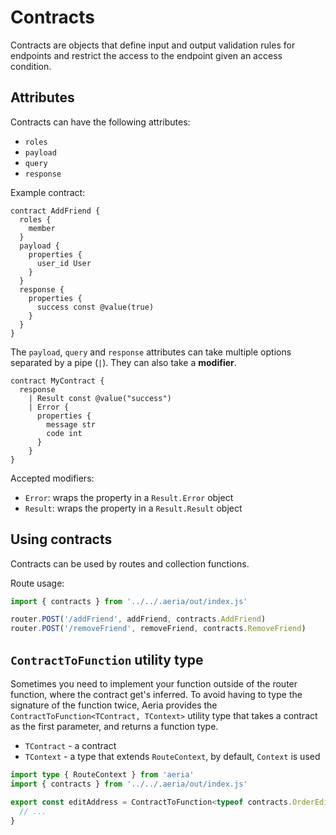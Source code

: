 # Contracts

Contracts are objects that define input and output validation rules for endpoints and restrict the access to the endpoint given an access condition.

## Attributes

Contracts can have the following attributes:

- `roles`
- `payload`
- `query`
- `response`

Example contract:

```aeria
contract AddFriend {
  roles {
    member
  }
  payload {
    properties {
      user_id User
    }
  }
  response {
    properties {
      success const @value(true)
    }
  }
}
```

The `payload`, `query` and `response` attributes can take multiple options separated by a pipe (`|`). They can also take a **modifier**.

```aeria
contract MyContract {
  response
    | Result const @value("success")
    | Error {
      properties {
        message str
        code int
      }
    }
}
```

Accepted modifiers:

- `Error`: wraps the property in a `Result.Error` object
- `Result`: wraps the property in a `Result.Result` object


## Using contracts

Contracts can be used by routes and collection functions.

Route usage:

```ts
import { contracts } from '../../.aeria/out/index.js'

router.POST('/addFriend', addFriend, contracts.AddFriend)
router.POST('/removeFriend', removeFriend, contracts.RemoveFriend)
```

## `ContractToFunction` utility type

Sometimes you need to implement your function outside of the router function, where the contract get's inferred. To avoid having to type the signature of the function twice, Aeria provides the `ContractToFunction<TContract, TContext>` utility type that takes a contract as the first parameter, and returns a function type.

- `TContract` - a contract
- `TContext` - a type that extends `RouteContext`, by default, `Context` is used

```ts
import type { RouteContext } from 'aeria'
import { contracts } from '../../.aeria/out/index.js'

export const editAddress = ContractToFunction<typeof contracts.OrderEditAddress, RouteContext> = (payload, context) => {
  // ...
}
```


